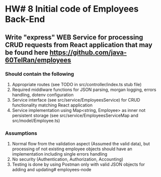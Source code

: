 # HW# 8 Initial code of Employees Back-End 
## Write "express" WEB Service for processing CRUD requests from React application that may be found here https://github.com/java-60TelRan/employees
### Should contain the following
1. Appropriate routes (see TODO in src/controller/index.ts stub file)<br>
2. Required middlware functions for JSON parsing, morgan logging, errors handling, dotenv configuration <br>
3. Service interface (see src/service/EmployeesService) for CRUD functionality matching React application<br>
4. Service implementation using Map<string, Employee> as inner not persistent storage (see src/service/EmployeesServiceMap and src/model/Employee.ts)
### Assumptions
1. Normal flow from the validation aspect (Assumed the valid data), but processing of not existing employee objects should have an implementation including single errors handling<br>
2. No security (Authentication, Authorization, Accounting)<br>
3. Testing is done by using Postman only with valid JSON objects for adding and updating#   e m p l o y e e s - n o d e  
 